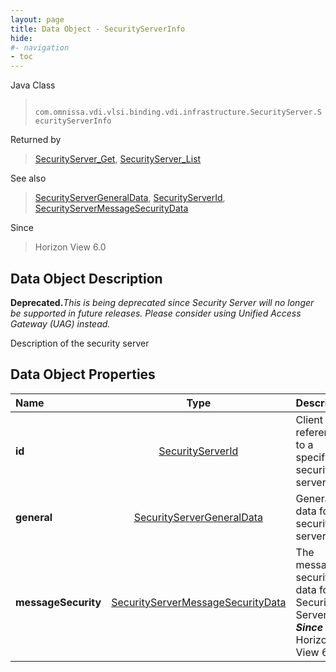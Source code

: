 ```yaml
---
layout: page
title: Data Object - SecurityServerInfo
hide:
#- navigation
- toc
---
```






Java Class
> ` com.omnissa.vdi.vlsi.binding.vdi.infrastructure.SecurityServer.SecurityServerInfo`

Returned by
> [SecurityServer_Get](vdi.infrastructure.SecurityServer.md#get), [SecurityServer_List](vdi.infrastructure.SecurityServer.md#list)

See also
> [SecurityServerGeneralData](vdi.infrastructure.SecurityServer.GeneralData.md), [SecurityServerId](vdi.entity.SecurityServerId.md), [SecurityServerMessageSecurityData](vdi.infrastructure.SecurityServer.MessageSecurityData.md)

Since
> Horizon View 6.0


## Data Object Description

**Deprecated.**_This is being deprecated since Security Server will no longer be supported in future releases. Please consider using Unified Access Gateway (UAG) instead._

Description of the security server

## Data Object Properties

 Name | Type | Description
:---|:---:|:---
**id**| [SecurityServerId](vdi.entity.SecurityServerId.md)|  Client reference to a specific security server
**general**| [SecurityServerGeneralData](vdi.infrastructure.SecurityServer.GeneralData.md)|  General data for the security server
**messageSecurity**| [SecurityServerMessageSecurityData](vdi.infrastructure.SecurityServer.MessageSecurityData.md)|  The message security data for the Security Server.  **_Since_** Horizon View 6.1


 
